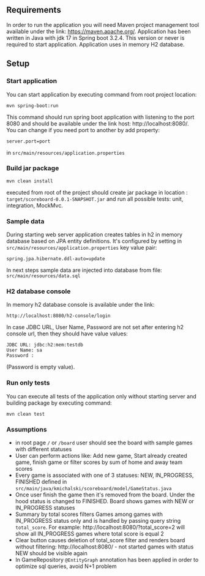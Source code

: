 ## Requirements
In order to run the application you will need Maven project management tool available under the link: https://maven.apache.org/.
Application has been written in Java with jdk 17 in Spring boot 3.2.4. This version or never is required to start application. Application uses
in memory H2 database. 
## Setup
### Start application
You can start application by executing command from root project location:
````
mvn spring-boot:run
````
This command should run spring boot application with listening to the port 8080 and should be available 
under the link host: http://localhost:8080/. You can change if you need port to another by add property:
````
server.port=port
```` 
in `src/main/resources/application.properties`


### Build jar package
````
mvn clean install
````
executed from root of the project should create jar package in location : `target/scoreboard-0.0.1-SNAPSHOT.jar`
and run all possible tests: unit, integration, MockMvc.
### Sample data
During starting web server application creates tables in h2 in memory database based on JPA entity definitions.
It's configured by setting in `src/main/resources/application.properties` key value pair: 
```
spring.jpa.hibernate.ddl-auto=update
```
In next steps sample data are injected into database from file: `src/main/resources/data.sql`
### H2 database console
In memory h2 database console is available under the link:
````
http://localhost:8080/h2-console/login
```` 
In case JDBC URL, User Name, Password are not set after entering h2 console url, then they should have value values:
```
JDBC URL: jdbc:h2:mem:testdb
User Name: sa
Password : 
```
(Password is empty value).


### Run only tests
You can execute all tests of the application only without starting server and building package by executing command:
````
mvn clean test
````

### Assumptions
- in root page `/` or `/board` user should see the board with sample games with different statuses
- User can perform actions like: Add new game, Start already created game, finish game or filter scores by sum of home and away team scores 
- Every game is associated with one of 3 statuses: NEW, IN_PROGRESS, FINISHED defined in `src/main/java/kmichalski/scoreboard/model/GameStatus.java`
- Once user finish the game then it's removed from the board. Under the hood status is changed to FINISHED. Board shows games with NEW or IN_PROGRESS statuses
- Summary by total scores filters Games among games with IN_PROGRESS status only and is handled by passing query string `total_score`. For example: http://localhost:8080/?total_score=2 
will show all IN_PROGRESS games where total score is equal 2 
- Clear button causes deletion of total_score filter and renders board without filtering: http://localhost:8080/ - not started 
games with status NEW should be visible again
- In GameRepository `@EntityGraph` annotation has been applied in order to optimize sql queries, avoid N+1 problem
